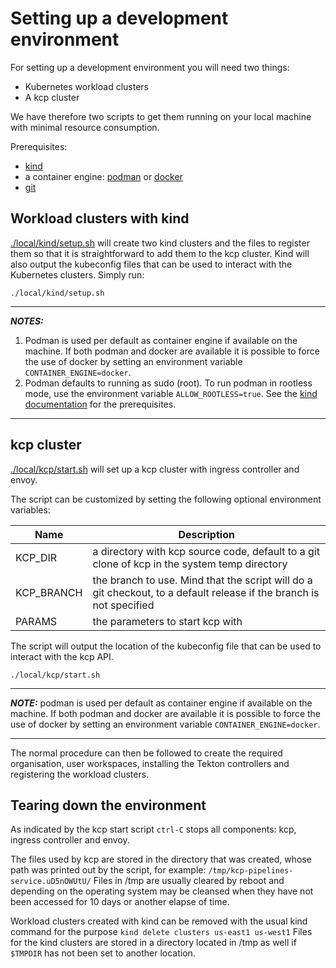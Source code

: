 # Setting up a development environment

For setting up a development environment you will need two things:

- Kubernetes workload clusters
- A kcp cluster

We have therefore two scripts to get them running on your local machine with minimal resource consumption.

Prerequisites:
- [kind](https://github.com/kubernetes-sigs/kind)
- a container engine: [podman](https://podman.io/) or [docker](https://docs.docker.com/engine/)
- [git](https://git-scm.com/)

## Workload clusters with kind

[./local/kind/setup.sh](./local/kind/setup.sh) will create two kind clusters and the files to register them so that it is straightforward to add them to the kcp cluster. Kind will also output the kubeconfig files that can be used to interact with the Kubernetes clusters. Simply run:

```console
./local/kind/setup.sh
```

---
**_NOTES:_**

1. Podman is used per default as container engine if available on the machine. If both podman and docker are available it is possible to force the use of docker by setting an environment variable `CONTAINER_ENGINE=docker`.
2. Podman defaults to running as sudo (root). To run podman in rootless mode, use the environment variable `ALLOW_ROOTLESS=true`. See the [kind documentation](https://kind.sigs.k8s.io/docs/user/rootless/) for the prerequisites.
 
---

## kcp cluster

[./local/kcp/start.sh](./local/kcp/start.sh) will set up a kcp cluster with ingress controller and envoy.

The script can be customized by setting the following optional environment variables:

| Name | Description |
|------|-------------|
| KCP_DIR | a directory with kcp source code, default to a git clone of kcp in the system temp directory |
| KCP_BRANCH | the branch to use. Mind that the script will do a git checkout, to a default release if the branch is not specified |
| PARAMS | the parameters to start kcp with |

The script will output the location of the kubeconfig file that can be used to interact with the kcp API.

```console
./local/kcp/start.sh
```

---
**_NOTE:_**  podman is used per default as container engine if available on the machine. If both podman and docker are available it is possible to force the use of docker by setting an environment variable `CONTAINER_ENGINE=docker`.

---

The normal procedure can then be followed to create the required organisation, user workspaces, installing the Tekton controllers and registering the workload clusters.

## Tearing down the environment

As indicated by the kcp start script `ctrl-C` stops all components: kcp, ingress controller and envoy.

The files used by kcp are stored in the directory that was created, whose path was printed out by the script, for example: `/tmp/kcp-pipelines-service.uD5nOWUtU/`
Files in /tmp are usually cleared by reboot and depending on the operating system may be cleansed when they have not been accessed for 10 days or another elapse of time.

Workload clusters created with kind can be removed with the usual kind command for the purpose `kind delete clusters us-east1 us-west1`
Files for the kind clusters are stored in a directory located in /tmp as well if `$TMPDIR` has not been set to another location.
